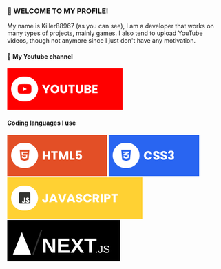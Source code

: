### 👋 WELCOME TO MY PROFILE!
My name is Killer88967 (as you can see), I am a developer that works on many types of projects, mainly games. I also tend to upload YouTube videos, though not anymore since I just don't have any motivation.

#### 🔗 My Youtube channel
[![Youtube](./assets/youtube.svg)](https://youtube.com/@awesomeagaming)

#### Coding languages I use
![HTML5](./assets/html.svg) ![CSS3](./assets/css.svg) ![JavaScript](./assets/javascript.svg) ![NextJS](./assets/nextjs.svg)
